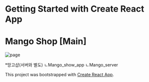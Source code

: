 # Getting Started with Create React App

# Mango Shop [Main]

<img src='https://user-images.githubusercontent.com/115362203/229012022-aaea2ea8-3924-4664-aef0-c1a990319d9f.png' alt='page'/>

*망고샵(서버와 별도)
ㄴMango_show_app
ㄴMango_server


This project was bootstrapped with [Create React App](https://github.com/facebook/create-react-app).
